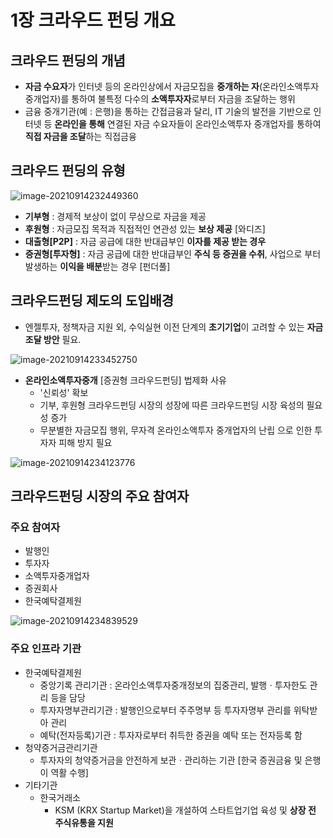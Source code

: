 # 1장 크라우드 펀딩 개요

## 크라우드 펀딩의 개념

* **자금 수요자**가 인터넷 등의 온라인상에서 자금모집을 **중개하는 자**(온라인소액투자중개업자)를 통하여 불특정 다수의 **소액투자자**로부터 자금을 조달하는 행위
* 금융 중개기관(예 : 은행)을 통하는 간접금융과 달리, IT 기술의 발전을 기반으로 인터넷 등 **온라인을 통해** 연결된 자금 수요자들이 온라인소액투자 중개업자를 통하여 **직접 자금을 조달**하는 직접금융



## 크라우드 펀딩의 유형

![image-20210914232449360](https://img.jimbae.com/images/013756cf-87c8-469f-adfb-04f7b5c43644/image-20210914232449360.png)

* **기부형** : 경제적 보상이 없이 무상으로 자금을 제공 
* **후원형** : 자금모집 목적과 직접적인 연관성 있는 **보상 제공** [와디즈]
* **대출형[P2P]** : 자금 공급에 대한 반대급부인 **이자를 제공 받는 경우** 
* **증권형[투자형]** :  자금 공급에 대한 반대급부인 **주식 등 증권을 수취**, 사업으로 부터 발생하는 **이익을 배분**받는 경우 [펀더풀]



## 크라우드펀딩 제도의 도입배경

* 엔젤투자, 정책자금 지원 외, 수익실현 이전 단계의 **초기기업**이 고려할 수 있는 **자금조달 방안** 필요. 

![image-20210914233452750](https://img.jimbae.com/images/d14f0a23-f245-4bd1-83c5-1c7a3df4f84e/image-20210914233452750.png)



* **온라인소액투자중개** [증권형 크라우드펀딩] 법제화 사유
  * '신뢰성' 확보
  * 기부, 후원형 크라우드펀딩 시장의 성장에 따른 크라우드펀딩 시장 육성의 필요성 증가
  * 무분별한 자금모집 행위, 무자격 온라인소액투자 중개업자의 난립 으로 인한 투자자 피해 방지 필요

![image-20210914234123776](https://img.jimbae.com/images/72aac7fc-ad13-4f4c-9db5-69ece162f398/image-20210914234123776.png)



## 크라우드펀딩 시장의 주요 참여자

### 주요 참여자 

* 발행인
* 투자자
* 소액투자중개업자
* 증권회사
* 한국예탁결제원  

![image-20210914234839529](https://img.jimbae.com/images/575ef446-32e7-423d-9717-598741106434/image-20210914234839529.png)



### 주요 인프라 기관

* 한국예탁결제원
  * 중앙기록 관리기관 : 온라인소액투자중개정보의 집중관리, 발행ㆍ투자한도 관리 등을 담당
  * 투자자명부관리기관 : 발행인으로부터 주주명부 등 투자자명부 관리를 위탁받아 관리
  * 예탁(전자등록)기관 : 투자자로부터 취득한 증권을 예탁 또는 전자등록 함
* 청약증거금관리기관
  * 투자자의 청약증거금을 안전하게 보관ㆍ관리하는 기관 [한국 증권금융 및 은행이 역활 수행]
* 기타기관
  * 한국거래소
    * KSM (KRX Startup Market)을 개설하여 스타트업기업 육성 및 **상장 전 주식유통을 지원**